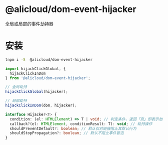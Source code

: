 @alicloud/dom-event-hijacker
===

全局或局部的事件劫持器

# 安装

```bash
tnpm i -S  @alicloud/dom-event-hijacker
```

```typescript
import hijackClickGlobal, {
  hijackClickInDom
} from '@alicloud/dom-event-hijacker';

// 全局劫持
hijackClickGlobal(hijacker);

// 局部劫持
hijackClickInDom(dom, hijacker);
```

```typescript
interface Hijacker<T> {
  condition: (el: HTMLElement) => T | void; // 判定条件，返回「真」即表示劫持成功，改返回值将作为 callback 的第二参数
  callback?(el: HTMLElement, conditionResult: T): void; // 劫持操作
  shouldPreventDefault?: boolean; // 默认仅对链接阻止其默认行为
  shouldStopPropagation?: boolean; // 默认不阻止事件冒泡
}
```
